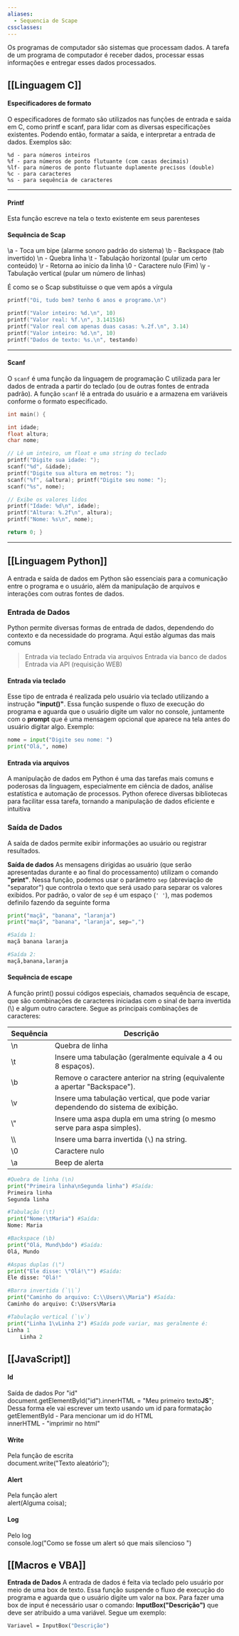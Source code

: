 ```yaml
---
aliases:
  - Sequencia de Scape
cssclasses:
---
```


Os programas de computador são sistemas que processam dados. A tarefa de um programa de computador é receber dados, processar essas informações e entregar esses dados processados.
## [[Linguagem C]]
#### Especificadores de formato
O especificadores de formato são utilizados nas funções de entrada e saída em C, como printf e scanf, para lidar com as diversas especificações existentes. Podendo então, formatar a saída, e interpretar a entrada de dados. Exemplos são:

```gdscript
%d - para números inteiros  
%f - para números de ponto flutuante (com casas decimais)  
%lf- para números de ponto flutuante duplamente precisos (double)  
%c - para caracteres  
%s - para sequência de caracteres
```
---
#### Printf
Esta função escreve na tela o texto existente em seus parenteses  
#### Sequência de Scap
\a - Toca um bipe (alarme sonoro padrão do sistema)
\b - Backspace (tab invertido)
\n - Quebra linha
\t - Tabulação horizontal (pular um certo conteúdo)
\r - Retorna ao início da linha
\0 - Caractere nulo (Fim)
\y - Tabulação vertical (pular um número de linhas)

É como se o Scap substituisse o que vem após a vírgula
```c
printf("Oi, tudo bem? tenho 6 anos e programo.\n")

printf("Valor inteiro: %d.\n", 10)
printf("Valor real: %f.\n", 3.141516)
printf("Valor real com apenas duas casas: %.2f.\n", 3.14)
printf("Valor inteiro: %d.\n", 10)
printf("Dados de texto: %s.\n", testando)
```
---
#### Scanf
O `scanf` é uma função da linguagem de programação C utilizada para ler dados de entrada a partir do teclado (ou de outras fontes de entrada padrão). A função `scanf` lê a entrada do usuário e a armazena em variáveis conforme o formato especificado.
```c
int main() { 

int idade; 
float altura; 
char nome; 

// Lê um inteiro, um float e uma string do teclado 
printf("Digite sua idade: "); 
scanf("%d", &idade); 
printf("Digite sua altura em metros: "); 
scanf("%f", &altura); printf("Digite seu nome: "); 
scanf("%s", nome); 

// Exibe os valores lidos 
printf("Idade: %d\n", idade); 
printf("Altura: %.2f\n", altura); 
printf("Nome: %s\n", nome); 

return 0; }
```
---
## [[Linguagem Python]]
A entrada e saída de dados em Python são essenciais para a comunicação entre o programa e o usuário, além da manipulação de arquivos e interações com outras fontes de dados.

### Entrada de Dados
Python permite diversas formas de entrada de dados, dependendo do contexto e da necessidade do programa. Aqui estão algumas das mais comuns
>Entrada via teclado
>Entrada via arquivos
>Entrada via banco de dados
>Entrada via API (requisição WEB)

#### Entrada via teclado
Esse tipo de entrada é realizada pelo usuário via teclado utilizando a instrução **"input()"**. Essa função suspende o fluxo de execução do programa e aguarda que o usuário digite um valor no console, juntamente com o **prompt** que é uma mensagem opcional que aparece na tela antes do usuário digitar algo. Exemplo:
```python
nome = input("Digite seu nome: ")
print("Olá,", nome)
```

#### Entrada via arquivos
A manipulação de dados em Python é uma das tarefas mais comuns e poderosas da linguagem, especialmente em ciência de dados, análise estatística e automação de processos. Python oferece diversas bibliotecas para facilitar essa tarefa, tornando a manipulação de dados eficiente e intuitiva


### Saída de Dados
A saída de dados permite exibir informações ao usuário ou registrar resultados.


**Saída de dados**
As mensagens dirigidas ao usuário (que serão apresentadas durante e ao final do processamento) utilizam o comando **"print"**. Nessa função, podemos usar o parâmetro `sep` (abreviação de "separator") que controla o texto que será usado para separar os valores exibidos. Por padrão, o valor de `sep` é um espaço (`' '`), mas podemos definilo fazendo da seguinte forma

```python
print("maçã", "banana", "laranja")
print("maçã", "banana", "laranja", sep=",")

#Saída 1:
maçã banana laranja

#Saída 2:
maçã,banana,laranja

```

#### Sequência de escape
A função print() possui códigos especiais, chamados sequência de escape, que são combinações de caracteres iniciadas com o sinal de barra invertida (\\) e algum outro caractere. Segue as principais combinações de caracteres:

| Sequência | Descrição                                                                         |
| --------- | --------------------------------------------------------------------------------- |
| \n        | Quebra de linha                                                                   |
| \t        | Insere uma tabulação (geralmente equivale a 4 ou 8 espaços).                      |
| \b        | Remove o caractere anterior na string (equivalente a apertar "Backspace").        |
| \v        | Insere uma tabulação vertical, que pode variar dependendo do sistema de exibição. |
| \\"       | Insere uma aspa dupla em uma string (o mesmo serve para aspa simples).            |
| \\\       | Insere uma barra invertida (`\`) na string.                                       |
| \0        | Caractere nulo                                                                    |
| \a        | Beep de alerta                                                                    |

```python
#Quebra de linha (\n)
print("Primeira linha\nSegunda linha") #Saída:
Primeira linha
Segunda linha

#Tabulação (\t)
print("Nome:\tMaria") #Saída:
Nome: Maria

#Backspace (\b)
print("Olá, Mund\bdo") #Saída: 
Olá, Mundo

#Aspas duplas (\")
print("Ele disse: \"Olá!\"") #Saída:
Ele disse: "Olá!"

#Barra invertida (`\\`)
print("Caminho do arquivo: C:\\Users\\Maria") #Saída:
Caminho do arquivo: C:\Users\Maria

#Tabulação vertical (`\v`)
print("Linha 1\vLinha 2") #Saída pode variar, mas geralmente é:
Linha 1
	Linha 2
```
## [[JavaScript]]

#### Id
Saída de dados Por "id"  
document.getElementById("id").innerHTML = "Meu primeiro texto<b>JS</b>";  
Dessa forma ele vai escrever um texto usando um id para formatação  
getElementById - Para mencionar um id do HTML  
innerHTML - "imprimir no html"  
#### Write
Pela função de escrita  
document.write("Texto aleatório");  
#### Alert
Pela função alert  
alert(Alguma coisa);  
#### Log
Pelo log  
console.log("Como se fosse um alert só que mais silencioso ")

## [[Macros e VBA]]

**Entrada de Dados**
A entrada de dados é feita via teclado pelo usuário por meio de uma box de texto. Essa função suspende o fluxo de execução do programa e aguarda que o usuário digite um valor na box. 
Para fazer uma box de input é necessário usar o comando: **InputBox("Descrição")** que deve ser atribuido a uma variável. Segue um exemplo:
```vb
Variavel = InputBox("Descrição")
```
